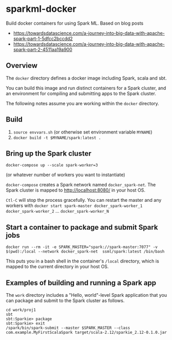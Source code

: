 # sparkml-docker

Build docker containers for using Spark ML.  Based on blog posts

- <https://towardsdatascience.com/a-journey-into-big-data-with-apache-spark-part-1-5dfcc2bccdd2>
- <https://towardsdatascience.com/a-journey-into-big-data-with-apache-spark-part-2-4511aa19a900>


## Overview

The `docker` directory defines a docker image including Spark, scala and sbt.

You can build this image and run distinct containers for a Spark cluster, and an environment for compiling and submitting apps to the Spark cluster.  

The following notes assume you are working within the `docker` directory.


## Build



1. `source envvars.sh` (or otherwise set environment variable `MYNAME`)
2. `docker build -t $MYNAME/spark:latest .`


## Bring up the Spark cluster

    docker-compose up --scale spark-worker=3

(or whatever number of workers you want to instantiate)    


`docker-compose` creates a Spark network named `docker_spark-net`.
The Spark cluster is mapped to <http://localhost:8080/> in your host OS.


`Ctl-C` will stop the process gracefully.  You can restart the master and any workers with `docker start spark-master docker_spark-worker_1 docker_spark-worker_2` ... `docker_spark-worker_N`

## Start a container to package and submit Spark jobs


    docker run --rm -it -e SPARK_MASTER="spark://spark-master:7077" -v $(pwd):/local --network docker_spark-net  ssml/spark:latest /bin/bash

This puts you in a bash shell in the container's `/local` directory, which is mapped to the current directory in your host OS.

## Examples of building and running a Spark app

The `work` directory includes a "Hello, world"-level Spark application that you can package and submit to the Spark cluster as follows.


    cd work/proj1
    sbt
    sbt:Sparkie> package
    sbt:Sparkie> exit
    /spark/bin/spark-submit --master $SPARK_MASTER --class com.example.MyFirstScalaSpark target/scala-2.12/sparkie_2.12-0.1.0.jar
